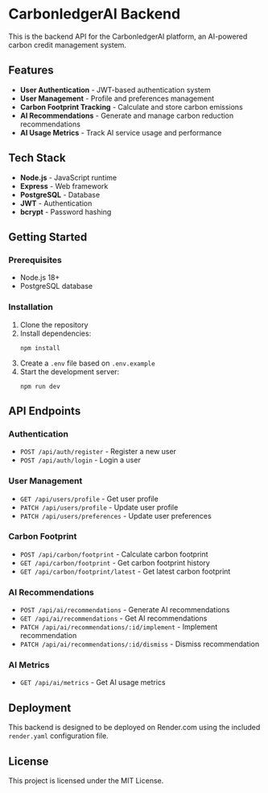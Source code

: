 # CarbonledgerAI Backend

This is the backend API for the CarbonledgerAI platform, an AI-powered carbon credit management system.

## Features

- **User Authentication** - JWT-based authentication system
- **User Management** - Profile and preferences management
- **Carbon Footprint Tracking** - Calculate and store carbon emissions
- **AI Recommendations** - Generate and manage carbon reduction recommendations
- **AI Usage Metrics** - Track AI service usage and performance

## Tech Stack

- **Node.js** - JavaScript runtime
- **Express** - Web framework
- **PostgreSQL** - Database
- **JWT** - Authentication
- **bcrypt** - Password hashing

## Getting Started

### Prerequisites

- Node.js 18+
- PostgreSQL database

### Installation

1. Clone the repository
2. Install dependencies:
   ```
   npm install
   ```
3. Create a `.env` file based on `.env.example`
4. Start the development server:
   ```
   npm run dev
   ```

## API Endpoints

### Authentication

- `POST /api/auth/register` - Register a new user
- `POST /api/auth/login` - Login a user

### User Management

- `GET /api/users/profile` - Get user profile
- `PATCH /api/users/profile` - Update user profile
- `PATCH /api/users/preferences` - Update user preferences

### Carbon Footprint

- `POST /api/carbon/footprint` - Calculate carbon footprint
- `GET /api/carbon/footprint` - Get carbon footprint history
- `GET /api/carbon/footprint/latest` - Get latest carbon footprint

### AI Recommendations

- `POST /api/ai/recommendations` - Generate AI recommendations
- `GET /api/ai/recommendations` - Get AI recommendations
- `PATCH /api/ai/recommendations/:id/implement` - Implement recommendation
- `PATCH /api/ai/recommendations/:id/dismiss` - Dismiss recommendation

### AI Metrics

- `GET /api/ai/metrics` - Get AI usage metrics

## Deployment

This backend is designed to be deployed on Render.com using the included `render.yaml` configuration file.

## License

This project is licensed under the MIT License.